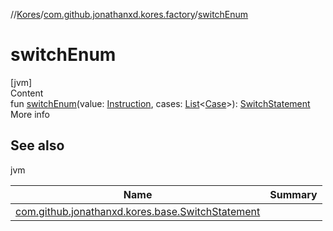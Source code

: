 //[Kores](../index.md)/[com.github.jonathanxd.kores.factory](index.md)/[switchEnum](switch-enum.md)



# switchEnum  
[jvm]  
Content  
fun [switchEnum](switch-enum.md)(value: [Instruction](../com.github.jonathanxd.kores/-instruction/index.md), cases: [List](https://kotlinlang.org/api/latest/jvm/stdlib/kotlin.collections/-list/index.html)<[Case](../com.github.jonathanxd.kores.base/-case/index.md)>): [SwitchStatement](../com.github.jonathanxd.kores.base/-switch-statement/index.md)  
More info  


## See also  
  
jvm  
  
|  Name|  Summary| 
|---|---|
| <a name="com.github.jonathanxd.kores.factory//switchEnum/#com.github.jonathanxd.kores.Instruction#kotlin.collections.List[com.github.jonathanxd.kores.base.Case]/PointingToDeclaration/"></a>[com.github.jonathanxd.kores.base.SwitchStatement](../com.github.jonathanxd.kores.base/-switch-statement/index.md)| <a name="com.github.jonathanxd.kores.factory//switchEnum/#com.github.jonathanxd.kores.Instruction#kotlin.collections.List[com.github.jonathanxd.kores.base.Case]/PointingToDeclaration/"></a>
  
  



